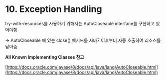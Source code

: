 # 10. Exception Handling

try-with-resources를 사용하기 위해서는 AutoCloseable interface를 구현하고 있어야함

→ AutoCloseable 에 있는 close() 메서드를 자바7 이후부터 자동 호출하여 리소스를 닫아줌



**All Known Implementing Classes 참고**

[https://docs.oracle.com/javase/8/docs/api/java/lang/AutoCloseable.html](https://docs.oracle.com/javase/8/docs/api/java/lang/AutoCloseable.html)

